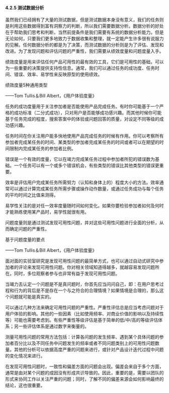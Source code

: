 #### 4.2.5 测试数据分析

虽然我们已经拥有了大量的测试数据，但是测试数据本身没有意义，我们的任务则是利用这些数据得到富有洞察力的判断，所以我们需要数据分析。数据分析的好处在于帮助我们思考和判断，当然前提条件是我们需要有系统的数据分析能力。但是无论如何，只要我们更多地致力于数据收集和整理，就一定能产生许多很有说服力的见解。任何数据分析的都是为了决策，而测试数据的分析则是为了评估、发现和改进。为了发现问题和评估问题的严重性，我们需要从绩效度量和问题度量入手。

绩效度量是用来评估任何产品可用性的最有效的工具，它们是可用性的基础，可以为一些重要的决策提供支持性信息。通常，我们可以通过任务的成功度、任务时间、错误、效率、易学性来反映原型的使用绩效。

绩效度量5种通用类型

——Tom Tullis＆Bill Albert，《用户体验度量》

任务的成功度量用于关注参加者是否能使用产品完成任务。有时你可能基于一个严格的成功标准（二分式成功），只对用户是否能够成功感兴趣。而其他时候你可能基于任务完成的程度，搜索答案中的体验或问题回答的质量，对设定不同等级的成功感兴趣。

任务时间在你关注用户能多快地使用产品完成任务的时候有作用。你可以考察所有参加者完成某任务的时间、某类型的参加者完成某任务的时间或者可以在期望的时间限制内完成某任务的参加者比例。

错误是一个有效的度量，它以在竭力完成某任务过程中参加者所犯的错误数为基础。一个任务可以有一个或多个错误机会，有些类型的错误比其他类型的错误更重要。

效率是评估用户完成某任务所需努力（认知和身体上的）程度大小的方法。效率通常可以通过计算完成某任务所需步骤或操作动作数量，或通过任务成功与每个任务的平均时间之比值来测得。

易学性关注的是对任一效率度量随时间如何变化。如果你要检验参加者如何及何时才能熟练使用某产品时，易学性就很有用。

问题度量则是通过测试发现可用性问题，并对这些可用性问题进行全面的分析，从而确定问题的严重性。

基于问题度量的要点

——Tom Tullis＆Bill Albert，《用户体验度量》

面对面的实验室研究是发现可用性问题的最简单方式，也可以通过自动式研究中参加者的评论来发现可用性问题。你对相关领域知道得越多，就越容易发现问题所在。同时，多位观察者参与也非常有益于发现可用性问题。

当竭力去认定一个问题是不是真问题时，你首先应当问问自己，即：在用户思考过程和行为的背后是不是存在一个与之符合的合理情境？如果情境是合理的，那么这个问题就可能是真实的。

可以通过几种方法来确定可用性问题的严重性。严重性评估总是应当考虑问题对于用户体验的影响。其他的一些因素（比如使用频率、对商业价值的影响以及持续性等）可能也需要考虑到。有些严重性等级评估是基于简单的低/中/高的等级评估体系；另一些评估体系是通过数字来衡量的。

测量可用性问题的常用方法包括：计算各问题的发生频率、遇到某个具体问题的参加者百分比以及不同任务中问题发生的频率或者不同问题类别上的可用性问题数量。其他的分析可以依据高度严重的问题来进行，或针对产品设计迭代过程中问题的变化情况来进行。

在发现可用性问题时，一致性和偏差方面的问题会出现。偏差会来自于多个方面，通常是由对某个问题的成因没有形成共识导致的。因此，重要的是，需要以团队的形式来协同工作以关注严重的问题；同时，了解不同的偏差来源会如何影响最终的结论，这也很重要。
